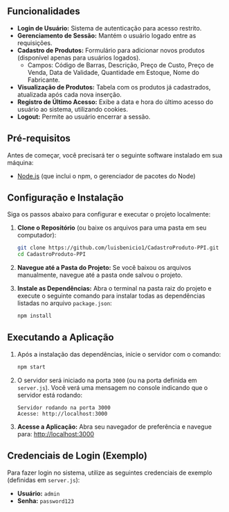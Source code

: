 ## Funcionalidades

* **Login de Usuário:** Sistema de autenticação para acesso restrito.
* **Gerenciamento de Sessão:** Mantém o usuário logado entre as requisições.
* **Cadastro de Produtos:** Formulário para adicionar novos produtos (disponível apenas para usuários logados).
    * Campos: Código de Barras, Descrição, Preço de Custo, Preço de Venda, Data de Validade, Quantidade em Estoque, Nome do Fabricante.
* **Visualização de Produtos:** Tabela com os produtos já cadastrados, atualizada após cada nova inserção.
* **Registro de Último Acesso:** Exibe a data e hora do último acesso do usuário ao sistema, utilizando cookies.
* **Logout:** Permite ao usuário encerrar a sessão.

## Pré-requisitos

Antes de começar, você precisará ter o seguinte software instalado em sua máquina:
* [Node.js](https://nodejs.org/) (que inclui o npm, o gerenciador de pacotes do Node)

## Configuração e Instalação

Siga os passos abaixo para configurar e executar o projeto localmente:

1.  **Clone o Repositório** (ou baixe os arquivos para uma pasta em seu computador):
    ```bash
    git clone https://github.com/luisbenicio1/CadastroProduto-PPI.git
    cd CadastroProduto-PPI
    ```
2.  **Navegue até a Pasta do Projeto:**
    Se você baixou os arquivos manualmente, navegue até a pasta onde salvou o projeto.

3.  **Instale as Dependências:**
    Abra o terminal na pasta raiz do projeto e execute o seguinte comando para instalar todas as dependências listadas no arquivo `package.json`:
    ```bash
    npm install
    ```

## Executando a Aplicação

1.  Após a instalação das dependências, inicie o servidor com o comando:
    ```bash
    npm start
    ```

2.  O servidor será iniciado na porta `3000` (ou na porta definida em `server.js`). Você verá uma mensagem no console indicando que o servidor está rodando:
    ```
    Servidor rodando na porta 3000
    Acesse: http://localhost:3000
    ```

3.  **Acesse a Aplicação:**
    Abra seu navegador de preferência e navegue para:
    [http://localhost:3000](http://localhost:3000)

## Credenciais de Login (Exemplo)

Para fazer login no sistema, utilize as seguintes credenciais de exemplo (definidas em `server.js`):
* **Usuário:** `admin`
* **Senha:** `password123`
